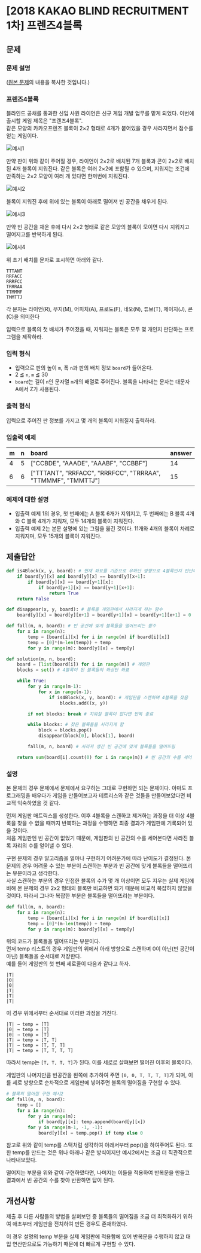 # [2018 KAKAO BLIND RECRUITMENT 1차] 프렌즈4블록
## 문제
### 문제 설명
([원본 문제](https://programmers.co.kr/learn/courses/30/lessons/17679)의 내용을 복사한 것입니다.)

### 프렌즈4블록

블라인드 공채를 통과한 신입 사원 라이언은 신규 게임 개발 업무를 맡게 되었다. 이번에 출시할 게임 제목은 "프렌즈4블록".  
같은 모양의 카카오프렌즈 블록이 2×2 형태로 4개가 붙어있을 경우 사라지면서 점수를 얻는 게임이다.

![예시1](https://user-images.githubusercontent.com/77680436/112022675-dcfdff00-8b75-11eb-92a6-dffd09d49b4c.png)

만약 판이 위와 같이 주어질 경우, 라이언이 2×2로 배치된 7개 블록과 콘이 2×2로 배치된 4개 블록이 지워진다. 같은 블록은 여러 2×2에 포함될 수 있으며, 지워지는 조건에 만족하는 2×2 모양이 여러 개 있다면 한꺼번에 지워진다.

![예시2](https://user-images.githubusercontent.com/77680436/112022768-f1da9280-8b75-11eb-982c-543f54063567.png)

블록이 지워진 후에 위에 있는 블록이 아래로 떨어져 빈 공간을 채우게 된다.

![예시3](https://user-images.githubusercontent.com/77680436/112022828-fd2dbe00-8b75-11eb-9831-99d93f51ab4b.png)

만약 빈 공간을 채운 후에 다시 2×2 형태로 같은 모양의 블록이 모이면 다시 지워지고 떨어지고를 반복하게 된다.

![예시4](https://user-images.githubusercontent.com/77680436/112022894-0cad0700-8b76-11eb-8b29-de791b85cd27.png)

위 초기 배치를 문자로 표시하면 아래와 같다.

```
TTTANT
RRFACC
RRRFCC
TRRRAA
TTMMMF
TMMTTJ
```

각 문자는 라이언(R), 무지(M), 어피치(A), 프로도(F), 네오(N), 튜브(T), 제이지(J), 콘(C)을 의미한다

입력으로 블록의 첫 배치가 주어졌을 때, 지워지는 블록은 모두 몇 개인지 판단하는 프로그램을 제작하라.

### 입력 형식
* 입력으로 판의 높이 ```m```, 폭 ```n```과 판의 배치 정보 ```board```가 들어온다.
* 2 ≦ ```n```, ```m``` ≦ 30
* ```board```는 길이 ```n```인 문자열 ```m```개의 배열로 주어진다. 블록을 나타내는 문자는 대문자 A에서 Z가 사용된다.

### 출력 형식
입력으로 주어진 판 정보를 가지고 몇 개의 블록이 지워질지 출력하라.

### 입출력 예제
|m|n|board|answer|
|:---|:---|:---|:---|
|4|5|["CCBDE", "AAADE", "AAABF", "CCBBF"]|14|
|6|6|["TTTANT", "RRFACC", "RRRFCC", "TRRRAA", "TTMMMF", "TMMTTJ"]|15|

### 예제에 대한 설명
* 입출력 예제 1의 경우, 첫 번째에는 A 블록 6개가 지워지고, 두 번째에는 B 블록 4개와 C 블록 4개가 지워져, 모두 14개의 블록이 지워진다.
* 입출력 예제 2는 본문 설명에 있는 그림을 옮긴 것이다. 11개와 4개의 블록이 차례로 지워지며, 모두 15개의 블록이 지워진다.

## 제출답안
```python
def is4Block(x, y, board): # 현재 좌표를 기준으로 우하단 방향으로 4블록인지 판단하는 함수
    if board[y][x] and board[y][x] == board[y][x+1]:
        if board[y][x] == board[y+1][x]:
            if board[y+1][x] == board[y+1][x+1]:
                return True
    return False

def disappear(x, y, board): # 블록을 게임판에서 사라지게 하는 함수
    board[y][x] = board[y][x+1] = board[y+1][x] = board[y+1][x+1] = 0

def fall(m, n, board): # 빈 공간에 맞게 블록들을 떨어뜨리는 함수
    for x in range(n):
        temp = [board[i][x] for i in range(m) if board[i][x]]
        temp = [0]*(m-len(temp)) + temp
        for y in range(m): board[y][x] = temp[y]

def solution(m, n, board):
    board = [list(board[i]) for i in range(m)] # 게임판
    blocks = set() # 4블록이 된 블록들의 좌상단 좌표

    while True:
        for y in range(m-1):
            for x in range(n-1):
                if is4Block(x, y, board): # 게임판을 스캔하며 4블록을 찾음
                    blocks.add((x, y))

        if not blocks: break # 지워질 블록이 없다면 반복 종료

        while blocks: # 찾은 블록들을 사라지게 함
            block = blocks.pop()
            disappear(block[0], block[1], board)

        fall(m, n, board) # 사라져 생긴 빈 공간에 맞게 블록들을 떨어뜨림

    return sum(board[i].count(0) for i in range(m)) # 빈 공간의 수를 세어 반환(처음엔 빈 공간이 0이었으므로)
```
### 설명
본 문제의 경우 문제에서 문제에서 요구하는 그대로 구현하면 되는 문제이다. 아마도 프로그래밍을 배우다가 게임을 만들어보고자 테트리스와 같은 것들을 만들어보았다면 비교적 익숙하였을 것 같다.

먼저 게임판 매트릭스를 생성한다. 이후 4블록을 스캔하고 제거하는 과정을 더 이상 4블록을 찾을 수 없을 때까지 반복하는 과정을 수행하면 최종 결과가 게임판에 기록되어 있을 것이다.  
처음 게임판엔 빈 공간이 없었기 때문에, 게임판의 빈 공간의 수를 세어본다면 사라진 블록 자리의 수를 얻어낼 수 있다.

구현 문제의 경우 알고리즘을 얼마나 구현하기 어려운가에 따라 난이도가 결정된다. 본 문제의 경우 어려울 수 있는 부분이 스캔하는 부분과 빈 공간에 맞게 블록들을 떨어뜨리는 부분이라고 생각한다.  
사실 스캔하는 부분의 경우 인접한 블록의 수가 몇 개 이상이면 모두 지우는 실제 게임에 비해 본 문제의 경우 2x2 형태의 블록만 비교하면 되기 때문에 비교적 복잡하지 않았을 것이다. 
따라서 그나마 복잡한 부분은 블록들을 떨어뜨리는 부분이다.

```python
def fall(m, n, board):
    for x in range(n):
        temp = [board[i][x] for i in range(m) if board[i][x]]
        temp = [0]*(m-len(temp)) + temp
        for y in range(m): board[y][x] = temp[y]
```

위의 코드가 블록들을 떨어뜨리는 부분이다.  
먼저 temp 리스트의 경우 게임판의 위에서 아래 방향으로 스캔하며 0이 아닌(빈 공간이 아닌) 블록들을 순서대로 저장한다.  
예를 들어 게임판의 첫 번째 세로줄이 다음과 같다고 하자.
```
|T|
|0|
|0|
|T|
|T|
|T|
```
이 경우 위에서부터 순서대로 이러한 과정을 거친다.
```
|T| → temp = [T]
|0| → temp = [T]
|0| → temp = [T]
|T| → temp = [T, T]
|T| → temp = [T, T, T]
|T| → temp = [T, T, T, T]
```
따라서 temp는 ```[T, T, T, T]```가 된다. 이를 세로로 살펴보면 떨어진 이후의 블록이다.

게임판의 나머지만큼 빈공간을 왼쪽에 추가하여 주면 ```[0, 0, T, T, T, T]```가 되며, 이를 세로 방향으로 순차적으로 게임판에 넣어주면 블록의 떨어짐을 구현할 수 있다.

```python
# 블록의 떨어짐 구현 예시2
def fall(m, n, board):
    temp = []
    for x in range(n):
        for y in range(m):
            if board[y][x]: temp.append(board[y][x])
        for y in range(m-1, -1, -1):
            board[y][x] = temp.pop() if temp else 0
```

참고로 위와 같이 temp를 스택처럼 생각하여 아래서부터 pop()을 하여주어도 된다. 또한 temp를 만드는 것은 위나 아래나 같은 방식이지만 예시2에서는 조금 더 직관적으로 나타내보았다.

떨어지는 부분을 위와 같이 구현하였다면, 나머지는 이들을 적용하여 반복문을 만들고 결과에서 빈 공간의 수를 찾아 반환하면 답이 된다.

## 개선사항
제출 후 다른 사람들의 방법을 살펴보던 중 블록들의 떨어짐을 조금 더 최적화하기 위하여 애초부터 게임판을 전치하여 만든 경우도 존재하였다.

이 경우 설명의 temp 부분을 실제 게임판에 적용함에 있어 반복문을 수행하지 않고 대입 연산만으로도 가능하기 때문에 더 빠르게 구현할 수 있다.
